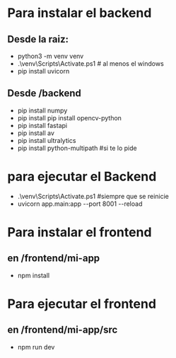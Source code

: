 # Para instalar el backend
## Desde la raiz: 
* python3 -m venv venv
* .\venv\Scripts\Activate.ps1 # al menos el windows
* pip install uvicorn

## Desde /backend
* pip install numpy
* pip install pip install opencv-python
* pip install fastapi
* pip install av
* pip install ultralytics
* pip install python-multipath #si te lo pide

# para ejecutar el Backend
* .\venv\Scripts\Activate.ps1 #siempre que se reinicie
* uvicorn app.main:app --port 8001 --reload


# Para instalar el frontend
## en /frontend/mi-app
* npm install

# Para ejecutar el frontend
## en /frontend/mi-app/src
* npm run dev